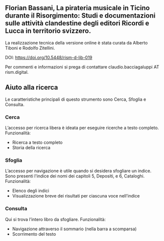 ## Florian Bassani, La pirateria musicale in Ticino durante il Risorgimento: Studi e documentazioni sulle attività clandestine degli editori Ricordi e Lucca in territorio svizzero.

La realizzazione tecnica della versione online è stata curata da Alberto Tiboni e Rodolfo Zitellini.

DOI: <https://doi.org/10.5448/rism-d-lib-019>

Per commenti e informazioni si prega di contattare claudio.bacciagaluppi AT rism.digital.


## Aiuto alla ricerca
Le caratteristiche principali di questo strumento sono Cerca, Sfoglia e Consulta.

### Cerca
L’accesso per ricerca libera è ideata per eseguire ricerche a testo completo. Funzionalità:
- Ricerca a testo completo
- Storia della ricerca

### Sfoglia
L’accesso per navigazione è utile quando si desidera sfogliare un indice. Sono presenti l'indice dei nomi dei capitoli 5, Depositi, e 6, Cataloghi. Funzionalità:
- Elenco degli indici
- Visualizzazione breve dei risultati per ciascuna voce nell’indice

### Consulta
Qui si trova l’intero libro da sfogliare. Funzionalità:
- Navigazione attraverso il sommario (nella barra a scomparsa)
- Scorrimento del testo
